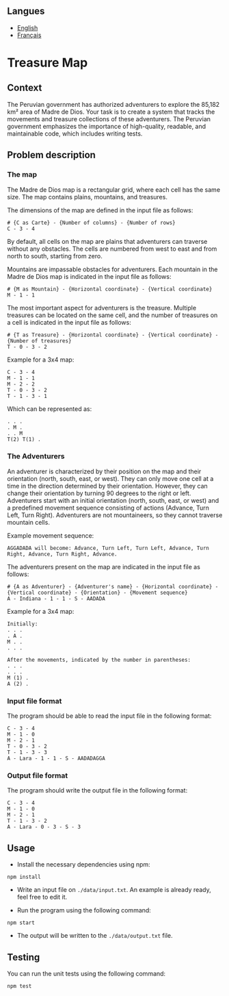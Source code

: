 <!-- Language : English -->

## Langues
- [English](README.md)
- [Français](README.fr.md)

# Treasure Map

## Context

The Peruvian government has authorized adventurers to explore the 85,182 km² area of Madre de Dios. Your task is to create a system that tracks the movements and treasure collections of these adventurers. The Peruvian government emphasizes the importance of high-quality, readable, and maintainable code, which includes writing tests.

## Problem description

### The map

The Madre de Dios map is a rectangular grid, where each cell has the same size. The map contains plains, mountains, and treasures.

The dimensions of the map are defined in the input file as follows:

```
# {C as Carte} - {Number of columns} - {Number of rows}
C - 3 - 4
```

By default, all cells on the map are plains that adventurers can traverse without any obstacles. The cells are numbered from west to east and from north to south, starting from zero.

Mountains are impassable obstacles for adventurers. Each mountain in the Madre de Dios map is indicated in the input file as follows:

```
# {M as Mountain} - {Horizontal coordinate} - {Vertical coordinate}
M - 1 - 1
```

The most important aspect for adventurers is the treasure. Multiple treasures can be located on the same cell, and the number of treasures on a cell is indicated in the input file as follows:

```
# {T as Treasure} - {Horizontal coordinate} - {Vertical coordinate} - {Number of treasures}
T - 0 - 3 - 2
```

Example for a 3x4 map:

```
C - 3 - 4
M - 1 - 1
M - 2 - 2
T - 0 - 3 - 2
T - 1 - 3 - 1
```

Which can be represented as:

```
. . .
. M .
. . M
T(2) T(1) .
```

### The Adventurers

An adventurer is characterized by their position on the map and their orientation (north, south, east, or west). They can only move one cell at a time in the direction determined by their orientation. However, they can change their orientation by turning 90 degrees to the right or left. Adventurers start with an initial orientation (north, south, east, or west) and a predefined movement sequence consisting of actions (Advance, Turn Left, Turn Right). Adventurers are not mountaineers, so they cannot traverse mountain cells.

Example movement sequence:
```
AGGADADA will become: Advance, Turn Left, Turn Left, Advance, Turn Right, Advance, Turn Right, Advance.
```

The adventurers present on the map are indicated in the input file as follows:

```
# {A as Adventurer} - {Adventurer's name} - {Horizontal coordinate} - {Vertical coordinate} - {Orientation} - {Movement sequence}
A - Indiana - 1 - 1 - S - AADADA
```

Example for a 3x4 map:

```
Initially:
. . .
. A .
M . .
. . .

After the movements, indicated by the number in parentheses:
. . .
. . .
M (1) .
A (2) .
```

### Input file format

The program should be able to read the input file in the following format:

```
C - 3 - 4
M - 1 - 0
M - 2 - 1
T - 0 - 3 - 2
T - 1 - 3 - 3
A - Lara - 1 - 1 - S - AADADAGGA
```

### Output file format

The program should write the output file in the following format:

```
C - 3 - 4
M - 1 - 0
M - 2 - 1
T - 1 - 3 - 2
A - Lara - 0 - 3 - S - 3
```

## Usage

- Install the necessary dependencies using npm:

```npm install```

- Write an input file on `./data/input.txt`. An example is already ready, feel free to edit it.

- Run the program using the following command:

```npm start```

- The output will be written to the `./data/output.txt` file.

## Testing

You can run the unit tests using the following command:

```npm test```